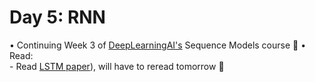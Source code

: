 # **Day 5: RNN**  
• Continuing Week 3 of [DeepLearningAI's](https://www.coursera.org/learn/nlp-sequence-models/home/welcome) Sequence Models course 🔄 
• Read:  
      - Read [LSTM paper](https://www.bioinf.jku.at/publications/older/2604.pdf)), will have to reread tomorrow 📖  
